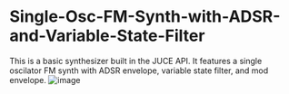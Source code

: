 # Single-Osc-FM-Synth-with-ADSR-and-Variable-State-Filter

This is a basic synthesizer built in the JUCE API. It features a single oscilator FM synth with ADSR envelope, variable state filter, and mod envelope.
![image](https://user-images.githubusercontent.com/121768237/210183169-6503a7ac-5448-47aa-bcfd-3f15ca0e6317.png)
